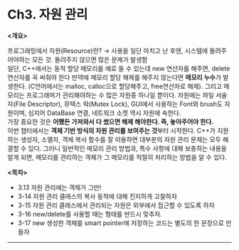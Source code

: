 # Ch3. 자원 관리

**<개요>**

프로그래밍에서 자원(Resource)란? → 사용을 일단 마치고 난 후엔, 시스템에 돌려주어야하는 모든 것. 돌려주지 않으면 많은 문제가 발생함 <br>
일단, C++에서는 동적 할당 메모리를 예로 들 수 있는데 new 연산자를 해주면, delete연산자를 꼭 써줘야 한다 만약에 메모리 할당 해제를 해주지 않는다면 **메모리 누수**가 발생한다. (C언어에서는 malloc, calloc으로 할당해주고, free연산자로 해제). 그리고 메모리는 프로그래머가 관리해야하는 수 많은 자원중 하나일 뿐이다. 자원에는 파일 서술자(File Descriptor), 뮤텍스 락(Mutex Lock), GUI에서 사용하는 Font와 brush도 자원이며, 심지어 DataBase 연결, 네트워크 소켓 역시 자원에 속한다.  <br>
가장 중요한 것은 **어쨌든 가져와서 다 썼으면 해제 해야한다. 즉, 놓아주어야 한다.** <br>
이번 챕터에서는 **객체 기반 방식의 자원 관리를 보여주는 것**부터 시작한다. C++가 지원하는 생성자, 소멸자, 객체 복사 함수를 잘 이용하면 대부분의 자원 관리 문제는 모두 해결할 수 있다. 그러니 일반적인 메모리 관리 방법과, 특수 사항에 대해 보충하는 내용을 알게 되면, 메모리를 관리하는 객체가 그 메모리를 적절히 처리하는 방법을 알 수 있다. 

**<목차>**
  - 3.13 자원 관리에는 객체가 그만!
  - 3-14 자원 관리 클래스의 복사 동작에 대해 진지하게 고찰하자
  - 3-15 자원 관리 클래스에서 관리되는 자원은 외부에서 접근할 수 있도록  하자
  - 3-16 new/delete를 사용할 때는 형태를 반드시 맞추자.
  - 3-17 new 생성한 객체를 smart pointer에 저장하는 코드는 별도의 한 문장으로 만들자

-----------------------------------------------------------------------------------


